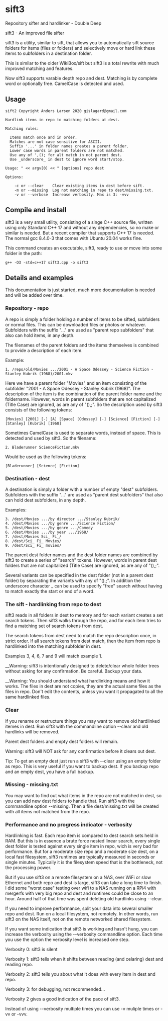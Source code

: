 # sift3
Repository sifter and hardlinker - Double Deep

sift3 - An improved file sifter

sift3 is a utility, similar to sift, that allows you to automatically sift source folders for items (files or folders) and selectively move or hard link these items to subfolders in a destination folder. 

This is similar to the older WikiBox/sift but sift3 is a total rewrite with much improved matching and features.

Now sift3 supports varable depth repo and dest. Matching is by complete word or optionally free. CamelCase is detected and used.

## Usage

    sift2 Copyright Anders Larsen 2020 gislagard@gmail.com
    
    Hardlink items in repo to matching folders at dest.
    
    Matching rules:
    
      Items match once and in order.
      Matches are not case sensitive for ASCII.
      Suffix '...' in folder names creates a parent folder.
      Lower case words in parent folders are not matched.
      Use any of ',(); for alt match in not parent dest.
      Use _underscore_ in dest to ignore word start/stop.
      
    Usage: " << argv[0] << " [options] repo dest
    
    Options:
    
        -c or --clear    Clear existing items in dest before sift.
        -m or --missing  Log not matching in repo to dest/missing.txt.
        -v or --verbose  Increase verbosity. Max is 3: -vvv
 
 ## Compile and install
 
sift3 is a very small utility, consisting of a singe C++ source file, written using only Standard C++ 17 and without any dependencies, so no make or similar is needed. But a recent compiler that supports C++ 17 is needed. The normal gcc 8.4.0-3 that comes with Ubuntu 20.04 works fine.

This command creates an executable, sift3, ready to use or move into some folder in the path:

    g++ -O3 -std=c++17 sift3.cpp -o sift3
    
## Details and examples

This documentation is just started, much more documentation is needed and will be added over time.

### Repository - repo

A repo is simply a folder holding a number of items to be sifted, subfolders or normal files. This can be downloaded files or photos or whatever. Subfolders with the suffix "..." are used as "parent repo subfolders" that also can hold items, in any depth.

The filenames of the parent folders and the items themselves is combined to provide a description of each item.

Example:

    1. /repo/old/Movies .../2001 - A Space Odessey - Science Fiction - Stanley Kubrik (1968)/2001.mkv

Here we have a parent folder "Movies" and an item consisting of the subfolder "2001 - A Space Odessey - Stanley Kubrik (1968)". The description of the item is the combination of the parent folder name and the foldername. However, words in parent subfolders that are not capitalized (Title Case) are ignored, as are any of "(),;". So the description used by sift3 consists of the following tokens:

    [Movies] [2001] [-] [A] [Space] [Odessey] [-] [Science] [Fiction] [-] [Stanley] [Kubrik] [1968]
    
Sometimes CamelCase is used to separate words, instead of space. This is detected and used by sift3. So the filename:

    2. Bladerunner ScienceFiction.mkv
    
Would be used as the following tokens:

    [Bladerunner] [Science] [Fiction]

### Destination - dest

A destination is simply a folder with a number of empty "dest" subfolders. Subfolders with the suffix "..." are used as "parent dest subfolders" that also can hold dest subfolders, in any depth. 

Examples:

    3. /dest/Movies .../by director .../Stanley Kubrik/
    4. /dest/Movies .../by genre .../Science Fiction/
    5. /dest/Movies .../by genre .../Comedy
    6. /dest/Movies .../by year .../1968/
    7. /dest/Movies Sci_ Fi_/
    8. /dest/Sci_ Fi_ Movies/
    9. /dest/Sci_ Fi_ movies/
    
The parent dest folder names and the dest folder names are combined by sift3 to create a series of "search" tokens. However, words in parent dest folders that are not capitalized (Title Case) are ignored, as are any of "(),;". 

Several variants can be specified in the dest folder (not in a parent dest folder) by separating the variants with any of "(),;". In addition the underscore character \_ can be used to specify "free" search without having to match exactly the start or end of a word.

### The sift - hardlinking from repo to dest

sift3 reads in all folders in dest to memory and for each variant creates a set search tokens. Then sift3 walks through the repo, and for each item tries to find a matching set of search tokens from dest. 

The search tokens from dest need to match the repo description once, in strict order. If all search tokens from dest match, then the item from repo is hardlinked into the matching subfolder in dest.

Examples 3, 4, 6, 7 and 9 will match example 1.


__Warning: sift3 is intentionally designed to delete/clear whole folder trees without asking for any confirmation. Be careful. Backup your data.

__Warning: You should understand what hardlinking means and how it works. The files in dest are not copies, they are the actual same files as the files in repo. Don't edit the contents, unless you want it propagated to all the same hardlinked files.

### Clear

If you rename or restructure things you may want to remove old hardlinked itemes in dest. Run sift3 with the commandline option --clear and old hardlinks will be removed.

Parent dest folders and empty dest folders will remain.

Warning: sift3 will NOT ask for any confirmation before it clears out dest.

Tip: To get an empty dest just run a sift3 with --clear using an empty folder as repo. This is very useful if you want to backup dest. If you backup repo and an empty dest, you have a full backup.

### Missing - missing.txt

You may want to find out what items in the repo are not matched in dest, so you can add new dest folders to handle that. Run sift3 with the commandline option --missing. Then a file dest/missing.txt will be created with all items not matched from the repo.

### Performance and no progress indicator - verbosity

Hardlinking is fast. Each repo item is compared to dest search sets held in RAM. But this is in essence a brute force nested linear search, every single dest folder is tested against every single item in repo, wich is very bad for performance. But for a moderate size repo and a moderate size dest, on a local fast filesystem, sift3 runtimes are typically measured in seconds or single minutes. Typically it is the filesystem speed that is the bottleneck, not the processing power.

But if you use sift3 on a remote filesystem on a NAS, over WiFi or slow Ethernet and both repo and dest is large, sift3 can take a long time to finish. I did some "worst case" testing over wifi to a NAS running on a RPi4 with mergerfs with very big repo and dest and runtimes could be close to an hour. Around half of that time was spent deleting old hardlinks using --clear.

If you need to improve performance, split your data into several smaller repo and dest. Run on a local filesystem, not remotely. In other words, run sift3 on the NAS itself, not on the remote networked shared filesystem.

If you want some indication that sift3 is working and hasn't hung, you can increase the verbosity using the --verbosity commandline option. Each time you use the option the verbosity level is increased one step.

Verbosity 0: sift3 is silent

Verbosity 1: sift3 tells when it shifts between reading (and celaring) dest and reading repo.

Verbosity 2: sift3 tells you about what it does with every item in dest and repo.

Verbosity 3: for debugging, not recommended...

Verbosity 2 gives a good indication of the pace of sift3.

Instead of using --verbosity multiple times you can use -v muliple times or -vv or -vvv.
